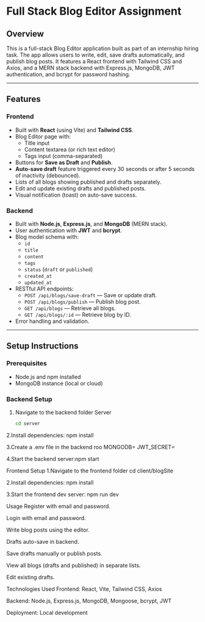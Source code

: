 # Full Stack Blog Editor Assignment

## Overview

This is a full-stack Blog Editor application built as part of an internship hiring task. The app allows users to write, edit, save drafts automatically, and publish blog posts. It features a React frontend with Tailwind CSS and Axios, and a MERN stack backend with Express.js, MongoDB, JWT authentication, and bcrypt for password hashing.

---

## Features

### Frontend
- Built with **React** (using Vite) and **Tailwind CSS**.
- Blog Editor page with:
  - Title input
  - Content textarea (or rich text editor)
  - Tags input (comma-separated)
- Buttons for **Save as Draft** and **Publish**.
- **Auto-save draft** feature triggered every 30 seconds or after 5 seconds of inactivity (debounced).
- Lists of all blogs showing published and drafts separately.
- Edit and update existing drafts and published posts.
- Visual notification (toast) on auto-save success.

### Backend
- Built with **Node.js**, **Express.js**, and **MongoDB** (MERN stack).
- User authentication with **JWT** and **bcrypt**.
- Blog model schema with:
  - `id`
  - `title`
  - `content`
  - `tags`
  - `status` (`draft` or `published`)
  - `created_at`
  - `updated_at`
- RESTful API endpoints:
  - `POST /api/blogs/save-draft` — Save or update draft.
  - `POST /api/blogs/publish` — Publish blog post.
  - `GET /api/blogs` — Retrieve all blogs.
  - `GET /api/blogs/:id` — Retrieve blog by ID.
- Error handling and validation.

---

## Setup Instructions

### Prerequisites

- Node.js and npm installed
- MongoDB instance (local or cloud)

### Backend Setup

1. Navigate to the backend folder Server

   ```bash
   cd server


2.Install dependencies: 
npm install

3.Create a .env file in the backend roo
MONGODB=<your-mongodb-connection-string>
JWT_SECRET=<your-jwt-secret-key>

4.Start the backend server:npm start


Frontend Setup
1.Navigate to the frontend folder
cd client/blogSite

2.Install dependencies:
npm install

3.Start the frontend dev server:
npm run dev

Usage
Register with email and password.

Login with email and password.

Write blog posts using the editor.

Drafts auto-save in backend.

Save drafts manually or publish posts.

View all blogs (drafts and published) in separate lists.

Edit existing drafts.

Technologies Used
Frontend: React, Vite, Tailwind CSS, Axios

Backend: Node.js, Express.js, MongoDB, Mongoose, bcrypt, JWT

Deployment: Local development

















   
